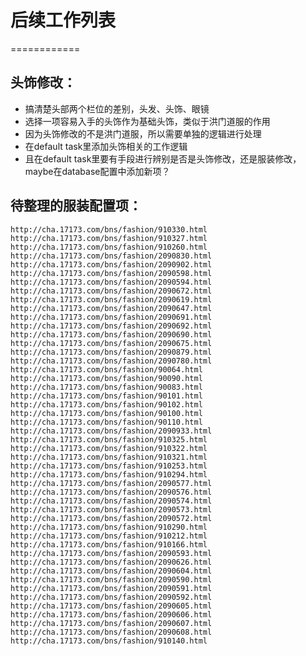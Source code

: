 # 后续工作列表
============

## 头饰修改：
* 搞清楚头部两个栏位的差别，头发、头饰、眼镜
* 选择一项容易入手的头饰作为基础头饰，类似于洪门道服的作用
* 因为头饰修改的不是洪门道服，所以需要单独的逻辑进行处理
* 在default task里添加头饰相关的工作逻辑
* 且在default task里要有手段进行辨别是否是头饰修改，还是服装修改，maybe在database配置中添加新项？

## 待整理的服装配置项：
    http://cha.17173.com/bns/fashion/910330.html
    http://cha.17173.com/bns/fashion/910327.html
    http://cha.17173.com/bns/fashion/910260.html
    http://cha.17173.com/bns/fashion/2090830.html
    http://cha.17173.com/bns/fashion/2090902.html
    http://cha.17173.com/bns/fashion/2090598.html
    http://cha.17173.com/bns/fashion/2090594.html
    http://cha.17173.com/bns/fashion/2090672.html
    http://cha.17173.com/bns/fashion/2090619.html
    http://cha.17173.com/bns/fashion/2090647.html
    http://cha.17173.com/bns/fashion/2090691.html
    http://cha.17173.com/bns/fashion/2090692.html
    http://cha.17173.com/bns/fashion/2090690.html
    http://cha.17173.com/bns/fashion/2090675.html
    http://cha.17173.com/bns/fashion/2090879.html
    http://cha.17173.com/bns/fashion/2090780.html
    http://cha.17173.com/bns/fashion/90064.html
    http://cha.17173.com/bns/fashion/90090.html
    http://cha.17173.com/bns/fashion/90083.html
    http://cha.17173.com/bns/fashion/90101.html
    http://cha.17173.com/bns/fashion/90102.html
    http://cha.17173.com/bns/fashion/90100.html
    http://cha.17173.com/bns/fashion/90110.html
    http://cha.17173.com/bns/fashion/2090933.html
    http://cha.17173.com/bns/fashion/910325.html
    http://cha.17173.com/bns/fashion/910322.html
    http://cha.17173.com/bns/fashion/910321.html
    http://cha.17173.com/bns/fashion/910253.html
    http://cha.17173.com/bns/fashion/910294.html
    http://cha.17173.com/bns/fashion/2090577.html
    http://cha.17173.com/bns/fashion/2090576.html
    http://cha.17173.com/bns/fashion/2090574.html
    http://cha.17173.com/bns/fashion/2090573.html
    http://cha.17173.com/bns/fashion/2090572.html
    http://cha.17173.com/bns/fashion/910290.html
    http://cha.17173.com/bns/fashion/910212.html
    http://cha.17173.com/bns/fashion/910166.html
    http://cha.17173.com/bns/fashion/2090593.html
    http://cha.17173.com/bns/fashion/2090626.html
    http://cha.17173.com/bns/fashion/2090604.html
    http://cha.17173.com/bns/fashion/2090590.html
    http://cha.17173.com/bns/fashion/2090591.html
    http://cha.17173.com/bns/fashion/2090592.html
    http://cha.17173.com/bns/fashion/2090605.html
    http://cha.17173.com/bns/fashion/2090606.html
    http://cha.17173.com/bns/fashion/2090607.html
    http://cha.17173.com/bns/fashion/2090608.html
    http://cha.17173.com/bns/fashion/910140.html
